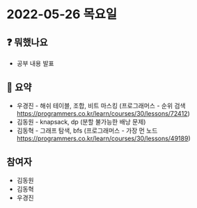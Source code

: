 # 2022-05-26 목요일


## :question: 뭐했나요
  - 공부 내용 발표

## 📑 요약
  - 우경진 - 해쉬 테이블, 조합, 비트 마스킹 (프로그래머스 - 순위 검색 https://programmers.co.kr/learn/courses/30/lessons/72412)
  - 김동원 - knapsack, dp (분할 불가능한 배낭 문제)
  - 김동혁 - 그래프 탐색, bfs (프로그래머스 - 가장 먼 노드 https://programmers.co.kr/learn/courses/30/lessons/49189)

## 참여자
  - 김동원
  - 김동혁
  - 우경진
